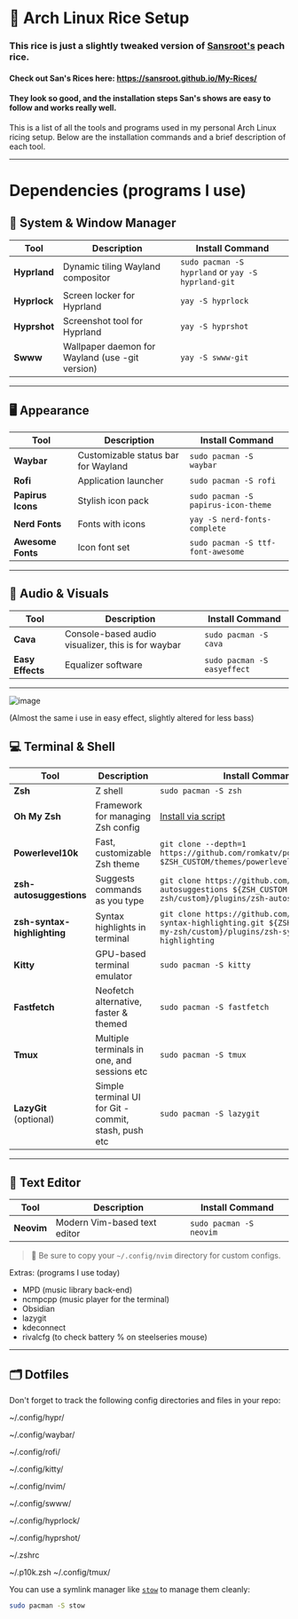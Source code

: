 # 🌿 Arch Linux Rice Setup

### This rice is just a slightly tweaked version of [Sansroot's](https://github.com/sansroot) peach rice.

#### Check out San's Rices here: https://sansroot.github.io/My-Rices/

#### They look so good, and the installation steps San's shows are easy to follow and works really well.

This is a list of all the tools and programs used in my personal Arch Linux ricing setup. Below are the installation commands and a brief description of each tool.

---

# Dependencies (programs I use)

## 🔧 System & Window Manager

| Tool         | Description                                     | Install Command                                    |
| ------------ | ----------------------------------------------- | -------------------------------------------------- |
| **Hyprland** | Dynamic tiling Wayland compositor               | `sudo pacman -S hyprland` or `yay -S hyprland-git` |
| **Hyprlock** | Screen locker for Hyprland                      | `yay -S hyprlock`                                  |
| **Hyprshot** | Screenshot tool for Hyprland                    | `yay -S hyprshot`                                  |
| **Swww**     | Wallpaper daemon for Wayland (use -git version) | `yay -S swww-git`                                  |

---

## 🖥️ Appearance

| Tool              | Description                         | Install Command                     |
| ----------------- | ----------------------------------- | ----------------------------------- |
| **Waybar**        | Customizable status bar for Wayland | `sudo pacman -S waybar`             |
| **Rofi**          | Application launcher                | `sudo pacman -S rofi`               |
| **Papirus Icons** | Stylish icon pack                   | `sudo pacman -S papirus-icon-theme` |
| **Nerd Fonts**    | Fonts with icons                    | `yay -S nerd-fonts-complete`        |
| **Awesome Fonts** | Icon font set                       | `sudo pacman -S ttf-font-awesome`   |

---

## 🎵 Audio & Visuals

| Tool             | Description                    | Install Command             |
| ---------------- | ------------------------------ | --------------------------- |
| **Cava**         | Console-based audio visualizer, this is for waybar | `sudo pacman -S cava`       |
| **Easy Effects** | Equalizer software             | `sudo pacman -S easyeffect` |

---

![image](https://github.com/user-attachments/assets/a8032222-e7a6-43e2-a81d-f965af2dee37)

(Almost the same i use in easy effect, slightly altered for less bass)


## 💻 Terminal & Shell

| Tool                        | Description                           | Install Command                                                                                                                         |
| --------------------------- | ------------------------------------- | --------------------------------------------------------------------------------------------------------------------------------------- |
| **Zsh**                     | Z shell                               | `sudo pacman -S zsh`                                                                                                                    |
| **Oh My Zsh**               | Framework for managing Zsh config     | [Install via script](https://ohmyz.sh/#install)                                                                                         |
| **Powerlevel10k**           | Fast, customizable Zsh theme          | `git clone --depth=1 https://github.com/romkatv/powerlevel10k.git $ZSH_CUSTOM/themes/powerlevel10k`                                     |
| **zsh-autosuggestions**     | Suggests commands as you type         | `git clone https://github.com/zsh-users/zsh-autosuggestions ${ZSH_CUSTOM:-~/.oh-my-zsh/custom}/plugins/zsh-autosuggestions`             |
| **zsh-syntax-highlighting** | Syntax highlights in terminal         | `git clone https://github.com/zsh-users/zsh-syntax-highlighting.git ${ZSH_CUSTOM:-~/.oh-my-zsh/custom}/plugins/zsh-syntax-highlighting` |
| **Kitty**                   | GPU-based terminal emulator           | `sudo pacman -S kitty`                                                                                                                  |
| **Fastfetch**               | Neofetch alternative, faster & themed | `sudo pacman -S fastfetch`                                                                                                              |
| **Tmux**               | Multiple terminals in one, and sessions etc | `sudo pacman -S tmux`                                                                                                              |
| **LazyGit** (optional)               | Simple terminal UI for Git - commit, stash, push etc | `sudo pacman -S lazygit`                                                                                                              |

---

## 📝 Text Editor

| Tool       | Description                  | Install Command         |
| ---------- | ---------------------------- | ----------------------- |
| **Neovim** | Modern Vim-based text editor | `sudo pacman -S neovim` |

> 📁 Be sure to copy your `~/.config/nvim` directory for custom configs.


Extras: (programs I use today)
 * MPD (music library back-end)
 * ncmpcpp (music player for the terminal)
 * Obsidian
 * lazygit
 * kdeconnect
 * rivalcfg (to check battery % on steelseries mouse)

---

## 🗂️ Dotfiles

Don't forget to track the following config directories and files in your repo:

~/.config/hypr/

~/.config/waybar/

~/.config/rofi/

~/.config/kitty/

~/.config/nvim/

~/.config/swww/

~/.config/hyprlock/

~/.config/hyprshot/

~/.zshrc

~/.p10k.zsh
~/.config/tmux/

You can use a symlink manager like [`stow`](https://www.gnu.org/software/stow/) to manage them cleanly:

```bash
sudo pacman -S stow
```
